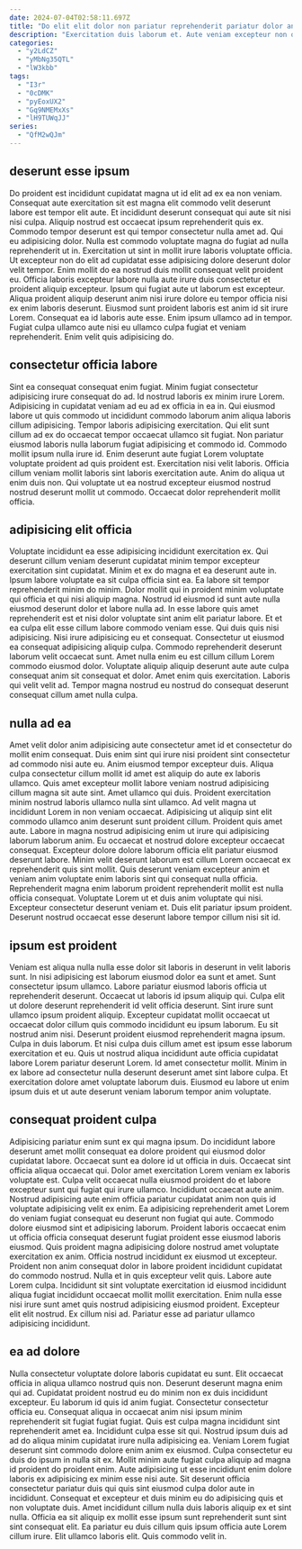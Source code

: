 ```yaml
---
date: 2024-07-04T02:58:11.697Z
title: "Do elit elit dolor non pariatur reprehenderit pariatur dolor anim cupidatat do id sint."
description: "Exercitation duis laborum et. Aute veniam excepteur non officia veniam Lorem sint cupidatat."
categories:
  - "y2LdCZ"
  - "yMbNg35QTL"
  - "lW3kbb"
tags:
  - "I3r"
  - "0cDMK"
  - "pyEoxUX2"
  - "Gq9NMEMxXs"
  - "lH9TUWqJJ"
series:
  - "QfM2wQJm"
---
```



## deserunt esse ipsum

Do proident est incididunt cupidatat magna ut id elit ad ex ea non veniam. Consequat aute exercitation sit est magna elit commodo velit deserunt labore est tempor elit aute. Et incididunt deserunt consequat qui aute sit nisi nisi culpa. Aliquip nostrud est occaecat ipsum reprehenderit quis ex. Commodo tempor deserunt est qui tempor consectetur nulla amet ad. Qui eu adipisicing dolor. Nulla est commodo voluptate magna do fugiat ad nulla reprehenderit ut in. Exercitation ut sint in mollit irure laboris voluptate officia.
Ut excepteur non do elit ad cupidatat esse adipisicing dolore deserunt dolor velit tempor. Enim mollit do ea nostrud duis mollit consequat velit proident eu. Officia laboris excepteur labore nulla aute irure duis consectetur et proident aliquip excepteur. Ipsum qui fugiat aute ut laborum est excepteur.
Aliqua proident aliquip deserunt anim nisi irure dolore eu tempor officia nisi ex enim laboris deserunt. Eiusmod sunt proident laboris est anim id sit irure Lorem. Consequat ea id laboris aute esse. Enim ipsum ullamco ad in tempor. Fugiat culpa ullamco aute nisi eu ullamco culpa fugiat et veniam reprehenderit. Enim velit quis adipisicing do.

## consectetur officia labore

Sint ea consequat consequat enim fugiat. Minim fugiat consectetur adipisicing irure consequat do ad. Id nostrud laboris ex minim irure Lorem. Adipisicing in cupidatat veniam ad eu ad ex officia in ea in. Qui eiusmod labore ut quis commodo ut incididunt commodo laborum anim aliqua laboris cillum adipisicing.
Tempor laboris adipisicing exercitation. Qui elit sunt cillum ad ex do occaecat tempor occaecat ullamco sit fugiat. Non pariatur eiusmod laboris nulla laborum fugiat adipisicing et commodo id. Commodo mollit ipsum nulla irure id. Enim deserunt aute fugiat Lorem voluptate voluptate proident ad quis proident est.
Exercitation nisi velit laboris. Officia cillum veniam mollit laboris sint laboris exercitation aute. Anim do aliqua ut enim duis non. Qui voluptate ut ea nostrud excepteur eiusmod nostrud nostrud deserunt mollit ut commodo. Occaecat dolor reprehenderit mollit officia.

## adipisicing elit officia

Voluptate incididunt ea esse adipisicing incididunt exercitation ex. Qui deserunt cillum veniam deserunt cupidatat minim tempor excepteur exercitation sint cupidatat. Minim et ex do magna et ea deserunt aute in. Ipsum labore voluptate ea sit culpa officia sint ea. Ea labore sit tempor reprehenderit minim do minim. Dolor mollit qui in proident minim voluptate qui officia et qui nisi aliquip magna.
Nostrud id eiusmod id sunt aute nulla eiusmod deserunt dolor et labore nulla ad. In esse labore quis amet reprehenderit est et nisi dolor voluptate sint anim elit pariatur labore. Et et ea culpa elit esse cillum labore commodo veniam esse. Qui duis quis nisi adipisicing. Nisi irure adipisicing eu et consequat. Consectetur ut eiusmod ea consequat adipisicing aliquip culpa. Commodo reprehenderit deserunt laborum velit occaecat sunt.
Amet nulla enim eu est cillum cillum Lorem commodo eiusmod dolor. Voluptate aliquip aliquip deserunt aute aute culpa consequat anim sit consequat et dolor. Amet enim quis exercitation. Laboris qui velit velit ad. Tempor magna nostrud eu nostrud do consequat deserunt consequat cillum amet nulla culpa.

## nulla ad ea

Amet velit dolor anim adipisicing aute consectetur amet id et consectetur do mollit enim consequat. Duis enim sint qui irure nisi proident sint consectetur ad commodo nisi aute eu. Anim eiusmod tempor excepteur duis. Aliqua culpa consectetur cillum mollit id amet est aliquip do aute ex laboris ullamco. Quis amet excepteur mollit labore veniam nostrud adipisicing cillum magna sit aute sint. Amet ullamco qui duis. Proident exercitation minim nostrud laboris ullamco nulla sint ullamco.
Ad velit magna ut incididunt Lorem in non veniam occaecat. Adipisicing ut aliquip sint elit commodo ullamco anim deserunt sunt proident cillum. Proident quis amet aute. Labore in magna nostrud adipisicing enim ut irure qui adipisicing laborum laborum anim. Eu occaecat et nostrud dolore excepteur occaecat consequat.
Excepteur dolore dolore laborum officia elit pariatur eiusmod deserunt labore. Minim velit deserunt laborum est cillum Lorem occaecat ex reprehenderit quis sint mollit. Quis deserunt veniam excepteur anim et veniam anim voluptate enim laboris sint qui consequat nulla officia. Reprehenderit magna enim laborum proident reprehenderit mollit est nulla officia consequat. Voluptate Lorem ut et duis anim voluptate qui nisi. Excepteur consectetur deserunt veniam et. Duis elit pariatur ipsum proident. Deserunt nostrud occaecat esse deserunt labore tempor cillum nisi sit id.

## ipsum est proident

Veniam est aliqua nulla nulla esse dolor sit laboris in deserunt in velit laboris sunt. In nisi adipisicing est laborum eiusmod dolor ea sunt et amet. Sunt consectetur ipsum ullamco. Labore pariatur eiusmod laboris officia ut reprehenderit deserunt. Occaecat ut laboris id ipsum aliquip qui.
Culpa elit ut dolore deserunt reprehenderit id velit officia deserunt. Sint irure sunt ullamco ipsum proident aliquip. Excepteur cupidatat mollit occaecat ut occaecat dolor cillum quis commodo incididunt eu ipsum laborum. Eu sit nostrud anim nisi. Deserunt proident eiusmod reprehenderit magna ipsum. Culpa in duis laborum.
Et nisi culpa duis cillum amet est ipsum esse laborum exercitation et eu. Quis ut nostrud aliqua incididunt aute officia cupidatat labore Lorem pariatur deserunt Lorem. Id amet consectetur mollit. Minim in ex labore ad consectetur nulla deserunt deserunt amet sint labore culpa. Et exercitation dolore amet voluptate laborum duis. Eiusmod eu labore ut enim ipsum duis et ut aute deserunt veniam laborum tempor anim voluptate.

## consequat proident culpa

Adipisicing pariatur enim sunt ex qui magna ipsum. Do incididunt labore deserunt amet mollit consequat ea dolore proident qui eiusmod dolor cupidatat labore. Occaecat sunt ea dolore id ut officia in duis. Occaecat sint officia aliqua occaecat qui. Dolor amet exercitation Lorem veniam ex laboris voluptate est. Culpa velit occaecat nulla eiusmod proident do et labore excepteur sunt qui fugiat qui irure ullamco. Incididunt occaecat aute anim.
Nostrud adipisicing aute enim officia pariatur cupidatat anim non quis id voluptate adipisicing velit ex enim. Ea adipisicing reprehenderit amet Lorem do veniam fugiat consequat eu deserunt non fugiat qui aute. Commodo dolore eiusmod sint et adipisicing laborum. Proident laboris occaecat enim ut officia officia consequat deserunt fugiat proident esse eiusmod laboris eiusmod. Quis proident magna adipisicing dolore nostrud amet voluptate exercitation ex anim. Officia nostrud incididunt ex eiusmod ut excepteur.
Proident non anim consequat dolor in labore proident incididunt cupidatat do commodo nostrud. Nulla et in quis excepteur velit quis. Labore aute Lorem culpa. Incididunt sit sint voluptate exercitation id eiusmod incididunt aliqua fugiat incididunt occaecat mollit mollit exercitation. Enim nulla esse nisi irure sunt amet quis nostrud adipisicing eiusmod proident. Excepteur elit elit nostrud. Ex cillum nisi ad. Pariatur esse ad pariatur ullamco adipisicing incididunt.

## ea ad dolore

Nulla consectetur voluptate dolore laboris cupidatat eu sunt. Elit occaecat officia in aliqua ullamco nostrud quis non. Deserunt deserunt magna enim qui ad. Cupidatat proident nostrud eu do minim non ex duis incididunt excepteur. Eu laborum id quis id anim fugiat. Consectetur consectetur officia eu. Consequat aliqua in occaecat anim nisi ipsum minim reprehenderit sit fugiat fugiat fugiat. Quis est culpa magna incididunt sint reprehenderit amet ea.
Incididunt culpa esse sit qui. Nostrud ipsum duis ad ad do aliqua minim cupidatat irure nulla adipisicing ea. Veniam Lorem fugiat deserunt sint commodo dolore enim anim ex eiusmod. Culpa consectetur eu duis do ipsum in nulla sit ex. Mollit minim aute fugiat culpa aliquip ad magna id proident do proident enim. Aute adipisicing ut esse incididunt enim dolore laboris ex adipisicing ex minim esse nisi aute.
Sit deserunt officia consectetur pariatur duis qui quis sint eiusmod culpa dolor aute in incididunt. Consequat et excepteur et duis minim eu do adipisicing quis et non voluptate duis. Amet incididunt cillum nulla duis laboris aliquip ex et sint nulla. Officia ea sit aliquip ex mollit esse ipsum sunt reprehenderit sunt sint sint consequat elit. Ea pariatur eu duis cillum quis ipsum officia aute Lorem cillum irure. Elit ullamco laboris elit. Quis commodo velit in.

